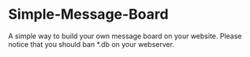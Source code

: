 # Simple-Message-Board
A simple way to build your own message board on your website.
Please notice that you should ban *.db on your webserver.
